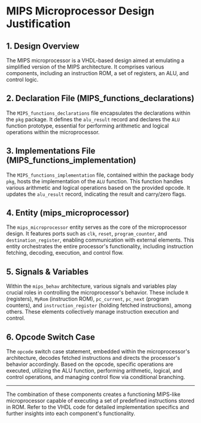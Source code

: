 # MIPS Microprocessor Design Justification

## 1. Design Overview

The MIPS microprocessor is a VHDL-based design aimed at emulating a simplified version of the MIPS architecture. It comprises various components, including an instruction ROM, a set of registers, an ALU, and control logic.

## 2. Declaration File (MIPS_functions_declarations)

The `MIPS_functions_declarations` file encapsulates the declarations within the `pkg` package. It defines the `alu_result` record and declares the `ALU` function prototype, essential for performing arithmetic and logical operations within the microprocessor.

## 3. Implementations File (MIPS_functions_implementation)

The `MIPS_functions_implementation` file, contained within the package body `pkg`, hosts the implementation of the `ALU` function. This function handles various arithmetic and logical operations based on the provided opcode. It updates the `alu_result` record, indicating the result and carry/zero flags.

## 4. Entity (mips_microprocessor)

The `mips_microprocessor` entity serves as the core of the microprocessor design. It features ports such as `clk`, `reset`, `program_counter`, and `destination_register`, enabling communication with external elements. This entity orchestrates the entire processor's functionality, including instruction fetching, decoding, execution, and control flow.

## 5. Signals & Variables

Within the `mips_behav` architecture, various signals and variables play crucial roles in controlling the microprocessor's behavior. These include `R` (registers), `MyRom` (instruction ROM), `pc_current`, `pc_next` (program counters), and `instruction_register` (holding fetched instructions), among others. These elements collectively manage instruction execution and control.

## 6. Opcode Switch Case

The `opcode` switch case statement, embedded within the microprocessor's architecture, decodes fetched instructions and directs the processor's behavior accordingly. Based on the opcode, specific operations are executed, utilizing the ALU function, performing arithmetic, logical, and control operations, and managing control flow via conditional branching.

---

The combination of these components creates a functioning MIPS-like microprocessor capable of executing a set of predefined instructions stored in ROM. Refer to the VHDL code for detailed implementation specifics and further insights into each component's functionality.
